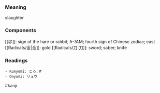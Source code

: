 ### Meaning

slaughter

### Components

[[卯]]: sign of the hare or rabbit; 5-7AM; fourth sign of Chinese zodiac; east [[Radicals/金|金]]: gold [[Radicals/刀|刀]]: sword; saber; knife

### Readings

```
- Kunyomi: ころ.す
- Onyomi: リュウ
```

#kanji